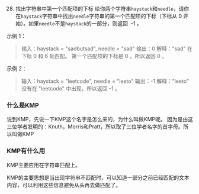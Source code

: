 28. 找出字符串中第一个匹配项的下标
给你两个字符串`haystack`和`needle`，请你在`haystack`字符串中找出`needle`字符串的第一个匹配项的下标（下标从 0 开始）。如果`needle`不是`haystack`的一部分，则返回  -1 。

示例 1：

>输入：haystack = "sadbutsad", needle = "sad"
输出：0
解释："sad" 在下标 0 和 6 处匹配。
第一个匹配项的下标是 0 ，所以返回 0 。

示例 2：
>输入：haystack = "leetcode", needle = "leeto"
输出：-1
解释："leeto" 没有在 "leetcode" 中出现，所以返回 -1 。

### 什么是KMP
说到KMP，先说一下KMP这个名字是怎么来的，为什么叫做KMP呢。
因为是由这三位学者发明的：Knuth，Morris和Pratt，所以取了三位学者名字的首字母。所以叫做KMP

### KMP有什么用
KMP主要应用在字符串匹配上。

KMP的主要思想是当出现字符串不匹配时，可以知道一部分之前已经匹配的文本内容，可以利用这些信息避免从头再去做匹配了。

